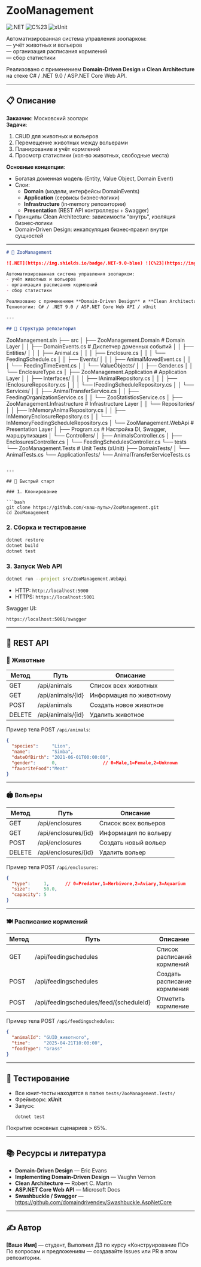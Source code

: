 # ZooManagement

![.NET](https://img.shields.io/badge/.NET-9.0-blue) ![C%23](https://img.shields.io/badge/C%23-9.0-blue) ![xUnit](https://img.shields.io/badge/Tests-xUnit-green)

Автоматизированная система управления зоопарком:  
— учёт животных и вольеров  
— организация расписания кормлений  
— сбор статистики  

Реализовано с применением **Domain‑Driven Design** и **Clean Architecture** на стеке C# / .NET 9.0 / ASP.NET Core Web API.

---

## 📋 Описание

**Заказчик**: Московский зоопарк  
**Задачи**:
1. CRUD для животных и вольеров  
2. Перемещение животных между вольерами  
3. Планирование и учёт кормлений  
4. Просмотр статистики (кол‑во животных, свободные места)  

**Основные концепции**:
- Богатая доменная модель (Entity, Value Object, Domain Event)  
- Слои:  
  - **Domain** (модели, интерфейсы DomainEvents)  
  - **Application** (сервисы бизнес‑логики)  
  - **Infrastructure** (in‑memory репозитории)  
  - **Presentation** (REST API контроллеры + Swagger)  
- Принципы Clean Architecture: зависимости “внутрь”, изоляция бизнес‑логики  
- Domain‑Driven Design: инкапсуляция бизнес‑правил внутри сущностей

---

```markdown
# 🦁 ZooManagement

![.NET](https://img.shields.io/badge/.NET-9.0-blue) ![C%23](https://img.shields.io/badge/C%23-9.0-blue) ![xUnit](https://img.shields.io/badge/Tests-xUnit-green)

Автоматизированная система управления зоопарком:
- учёт животных и вольеров  
- организация расписания кормлений  
- сбор статистики  

Реализовано с применением **Domain‑Driven Design** и **Clean Architecture**  
Технологии: C# / .NET 9.0 / ASP.NET Core Web API / xUnit

---

## 📂 Структура репозитория

```
ZooManagement.sln
├── src
│   ├── ZooManagement.Domain           # Domain Layer
│   │   ├── DomainEvents.cs            # Диспетчер доменных событий
│   │   ├── Entities/
│   │   │   ├── Animal.cs
│   │   │   ├── Enclosure.cs
│   │   │   └── FeedingSchedule.cs
│   │   ├── Events/
│   │   │   ├── AnimalMovedEvent.cs
│   │   │   └── FeedingTimeEvent.cs
│   │   └── ValueObjects/
│   │       ├── Gender.cs
│   │       └── EnclosureType.cs
│   ├── ZooManagement.Application      # Application Layer
│   │   ├── Interfaces/
│   │   │   ├── IAnimalRepository.cs
│   │   │   ├── IEnclosureRepository.cs
│   │   │   └── IFeedingScheduleRepository.cs
│   │   └── Services/
│   │       ├── AnimalTransferService.cs
│   │       ├── FeedingOrganizationService.cs
│   │       └── ZooStatisticsService.cs
│   ├── ZooManagement.Infrastructure   # Infrastructure Layer
│   │   └── Repositories/
│   │       ├── InMemoryAnimalRepository.cs
│   │       ├── InMemoryEnclosureRepository.cs
│   │       └── InMemoryFeedingScheduleRepository.cs
│   └── ZooManagement.WebApi           # Presentation Layer
│       ├── Program.cs                 # Настройка DI, Swagger, маршрутизация
│       └── Controllers/
│           ├── AnimalsController.cs
│           ├── EnclosuresController.cs
│           └── FeedingSchedulesController.cs
└── tests
    └── ZooManagement.Tests            # Unit Tests (xUnit)
        ├── DomainTests/
        │   └── AnimalTests.cs
        └── ApplicationTests/
            └── AnimalTransferServiceTests.cs
```

---

## 🚀 Быстрый старт

### 1. Клонирование

```bash
git clone https://github.com/<ваш‑путь>/ZooManagement.git
cd ZooManagement
```

### 2. Сборка и тестирование

```bash
dotnet restore
dotnet build
dotnet test
```

### 3. Запуск Web API

```bash
dotnet run --project src/ZooManagement.WebApi
```

- HTTP:  `http://localhost:5000`  
- HTTPS: `https://localhost:5001`

Swagger UI:  
```
https://localhost:5001/swagger
```

---

## 🔌 REST API

### 🐾 Животные

| Метод         | Путь                    | Описание                     |
|---------------|-------------------------|------------------------------|
| GET           | /api/animals            | Список всех животных         |
| GET           | /api/animals/{id}       | Информация по животному      |
| POST          | /api/animals            | Создать новое животное       |
| DELETE        | /api/animals/{id}       | Удалить животное             |

Пример тела POST `/api/animals`:
```json
{
  "species":     "Lion",
  "name":        "Simba",
  "dateOfBirth": "2021-06-01T00:00:00",
  "gender":      0,                 // 0=Male,1=Female,2=Unknown
  "favoriteFood":"Meat"
}
```

---

### 🏟 Вольеры

| Метод         | Путь                       | Описание                 |
|---------------|----------------------------|--------------------------|
| GET           | /api/enclosures            | Список всех вольеров     |
| GET           | /api/enclosures/{id}       | Информация по вольеру    |
| POST          | /api/enclosures            | Создать новый вольер     |
| DELETE        | /api/enclosures/{id}       | Удалить вольер           |

Пример тела POST `/api/enclosures`:
```json
{
  "type":     1,      // 0=Predator,1=Herbivore,2=Aviary,3=Aquarium
  "size":     50.0,
  "capacity": 5
}
```

---

### 🍽 Расписание кормлений

| Метод         | Путь                                       | Описание                    |
|---------------|--------------------------------------------|-----------------------------|
| GET           | /api/feedingschedules                      | Список расписаний кормлений |
| POST          | /api/feedingschedules                      | Создать расписание кормления|
| POST          | /api/feedingschedules/feed/{scheduleId}    | Отметить кормление          |

Пример тела POST `/api/feedingschedules`:
```json
{
  "animalId": "GUID_животного",
  "time":     "2025-04-21T10:00:00",
  "foodType": "Grass"
}
```

---

## 🧪 Тестирование

- Все юнит‑тесты находятся в папке `tests/ZooManagement.Tests/`
- Фреймворк: **xUnit**
- Запуск:
  ```bash
  dotnet test
  ```

Покрытие основных сценариев > 65%.

---

## 📚 Ресурсы и литература

- **Domain‑Driven Design** — Eric Evans  
- **Implementing Domain‑Driven Design** — Vaughn Vernon  
- **Clean Architecture** — Robert C. Martin  
- **ASP.NET Core Web API** — Microsoft Docs  
- **Swashbuckle / Swagger** — https://github.com/domaindrivendev/Swashbuckle.AspNetCore  

---

## ✍️ Автор

**[Ваше Имя]** — студент, Выполнил ДЗ по курсу «Конструирование ПО»  
По вопросам и предложениям — создавайте Issues или PR в этом репозитории.  
```

